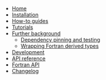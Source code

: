<!---
Navigation specification

See https://oprypin.github.io/mkdocs-literate-nav/
-->
- [Home](index.md)
- [Installation](installation.md)
- [How-to guides](how-to-guides/index.md)
- [Tutorials](tutorials/index.md)
- [Further background](further-background/index.md)
    - [Dependency pinning and testing](further-background/dependency-pinning-and-testing.md)
    - [Wrapping Fortran derived types](further-background/wrapping-fortran-derived-types.md)
- [Development](development.md)
- [API reference](api/example_fgen_basic/)
- [Fortran API](fortran-api/home.html)
- [Changelog](changelog.md)
